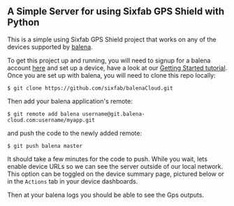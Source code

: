 ## A Simple Server for using Sixfab GPS Shield with Python

This is a simple using Sixfab GPS Shield project that works on any of the devices supported by [balena][balena-link].

To get this project up and running, you will need to signup for a balena account [here][signup-page] and set up a device, have a look at our [Getting Started tutorial][gettingStarted-link]. Once you are set up with balena, you will need to clone this repo locally:
```
$ git clone https://github.com/sixfab/balenaCloud.git
```
Then add your balena application's remote:
```
$ git remote add balena username@git.balena-cloud.com:username/myapp.git
```
and push the code to the newly added remote:
```
$ git push balena master
```
It should take a few minutes for the code to push. While you wait, lets enable device URLs so we can see the server outside of our local network. This option can be toggled on the device summary page, pictured below or in the `Actions` tab in your device dashboards.

Then at your balena logs you should be able to see the Gps outputs.


[balena-link]:https://balena.io/
[signup-page]:https://dashboard.balena-cloud.com/signup
[gettingStarted-link]:http://balena.io/docs/learn/getting-started/
